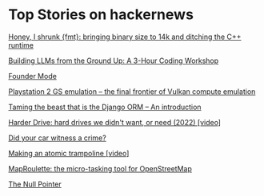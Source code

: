 # Top Stories on hackernews <br />
[Honey, I shrunk {fmt}: bringing binary size to 14k and ditching the C++ runtime](https://vitaut.net/posts/2024/binary-size/)

[Building LLMs from the Ground Up: A 3-Hour Coding Workshop](https://magazine.sebastianraschka.com/p/building-llms-from-the-ground-up)

[Founder Mode](https://paulgraham.com/foundermode.html)

[Playstation 2 GS emulation – the final frontier of Vulkan compute emulation](https://themaister.net/blog/2024/07/03/playstation-2-gs-emulation-the-final-frontier-of-vulkan-compute-emulation/)

[Taming the beast that is the Django ORM – An introduction](https://www.davidhang.com/blog/2024-09-01-taming-the-django-orm/)

[Harder Drive: hard drives we didn't want, or need (2022) [video]](http://tom7.org/harder/)

[Did your car witness a crime?](https://www.sfchronicle.com/crime/article/tesla-sentry-mode-police-evidence-19731000.php)

[Making an atomic trampoline [video]](https://www.youtube.com/watch?v=jLX1-tNnvEo)

[MapRoulette: the micro-tasking tool for OpenStreetMap](https://maproulette.org/)

[The Null Pointer](https://0x0.st/)
